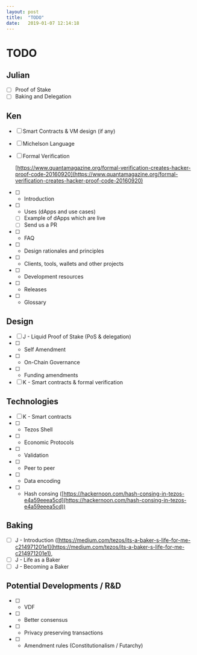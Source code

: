 ```yaml
---
layout: post
title:  "TODO"
date:   2019-01-07 12:14:18
---
```

# TODO

## Julian

- [ ]  Proof of Stake
- [ ]  Baking and Delegation

## Ken

- [ ]  Smart Contracts & VM design (if any)
- [ ]  Michelson Language
- [ ]  Formal Verification

    [https://www.quantamagazine.org/formal-verification-creates-hacker-proof-code-20160920](https://www.quantamagazine.org/formal-verification-creates-hacker-proof-code-20160920)

- [ ]  - Introduction
- [ ]  - Uses (dApps and use cases)
    - [ ]  Example of dApps which are live
    - [ ]  Send us a PR
- [ ]  - FAQ
- [ ]  - Design rationales and principles
- [ ]  - Clients, tools, wallets and other projects
- [ ]  - Development resources
- [ ]  - Releases
- [ ]  - Glossary

## **Design**

- [ ]  J - Liquid Proof of Stake (PoS & delegation)
- [ ]  - Self Amendment
- [ ]  - On-Chain Governance
- [ ]  - Funding amendments
- [ ]  K - Smart contracts & formal verification

## **Technologies**

- [ ]  K - Smart contracts
- [ ]  - Tezos Shell
- [ ]  - Economic Protocols
- [ ]  - Validation
- [ ]  - Peer to peer
- [ ]  - Data encoding
- [ ]  - Hash consing ([https://hackernoon.com/hash-consing-in-tezos-e4a59eeea5cd](https://hackernoon.com/hash-consing-in-tezos-e4a59eeea5cd))

## **Baking**

- [ ]  J - Introduction ([https://medium.com/tezos/its-a-baker-s-life-for-me-c214971201e1](https://medium.com/tezos/its-a-baker-s-life-for-me-c214971201e1),
- [ ]  J - Life as a Baker
- [ ]  J - Becoming a Baker

## **Potential Developments / R&D**

- [ ]  - VDF
- [ ]  - Better consensus
- [ ]  - Privacy preserving transactions
- [ ]  - Amendment rules (Constitutionalism / Futarchy)